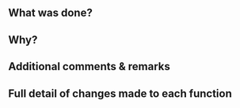 ## What was done?

## Why?

## Additional comments & remarks

## Full detail of changes made to each function